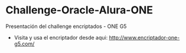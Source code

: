 # Challenge-Oracle-Alura-ONE
Presentación del challenge encriptados - ONE G5
- Visita y usa el encriptador desde aqui: http://www.encriptador-one-g5.com/
